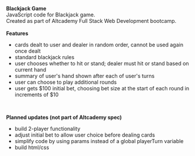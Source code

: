 **Blackjack Game**<br>
JavaScript code for Blackjack game.<br>
Created as part of Altcademy Full Stack Web Development bootcamp.<br><br>
**Features**
- cards dealt to user and dealer in random order, cannot be used again once dealt
- standard blackjack rules
- user chooses whether to hit or stand; dealer must hit or stand based on current hand
- summary of user's hand shown after each of user's turns
- user can choose to play additional rounds
- user gets $100 initial bet, choosing bet size at the start of each round in increments of $10
<br>

**Planned updates (not part of Altcademy spec)**
- build 2-player functionality
- adjust initial bet to allow user choice before dealing cards
- simplify code by using params instead of a global playerTurn variable
- build html/css
